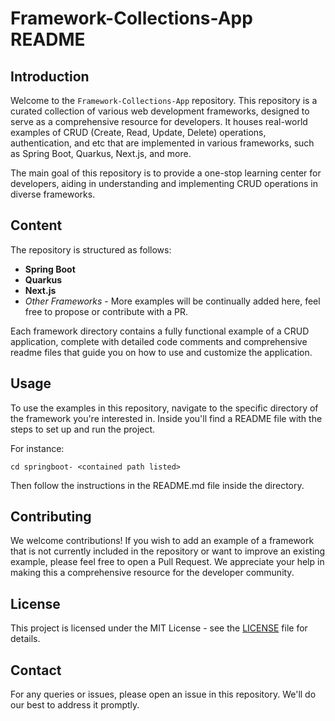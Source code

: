 # Framework-Collections-App README

## Introduction

Welcome to the `Framework-Collections-App` repository. This repository is a curated collection of various web development frameworks, designed to serve as a comprehensive resource for developers. It houses real-world examples of CRUD (Create, Read, Update, Delete) operations, authentication, and etc that are implemented in various frameworks, such as Spring Boot, Quarkus, Next.js, and more. 

The main goal of this repository is to provide a one-stop learning center for developers, aiding in understanding and implementing CRUD operations in diverse frameworks.

## Content

The repository is structured as follows:

- **Spring Boot**
- **Quarkus**
- **Next.js**
- _Other Frameworks_ - More examples will be continually added here, feel free to propose or contribute with a PR.

Each framework directory contains a fully functional example of a CRUD application, complete with detailed code comments and comprehensive readme files that guide you on how to use and customize the application.

## Usage

To use the examples in this repository, navigate to the specific directory of the framework you're interested in. Inside you'll find a README file with the steps to set up and run the project.

For instance:

```
cd springboot- <contained path listed>
```

Then follow the instructions in the README.md file inside the directory.

## Contributing

We welcome contributions! If you wish to add an example of a framework that is not currently included in the repository or want to improve an existing example, please feel free to open a Pull Request. We appreciate your help in making this a comprehensive resource for the developer community.

## License

This project is licensed under the MIT License - see the [LICENSE](LICENSE) file for details.

## Contact

For any queries or issues, please open an issue in this repository. We'll do our best to address it promptly.
